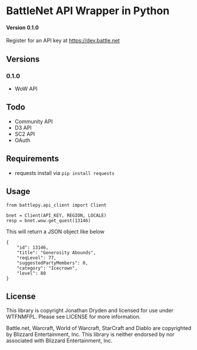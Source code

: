 # BattleNet API Wrapper in Python
#### Version 0.1.0

Register for an API key at https://dev.battle.net

## Versions
### 0.1.0
 - WoW API

## Todo
 - Community API
 - D3 API
 - SC2 API
 - OAuth

## Requirements
 - requests install via  ```pip install requests```

## Usage
```
from battlepy.api_client import Client

bnet = Client(API_KEY, REGION, LOCALE)
resp = bnet.wow.get_quest(13146)
```

This will return a JSON object like below

```
{
    "id": 13146,
    "title": "Generosity Abounds",
    "reqLevel": 77,
    "suggestedPartyMembers": 0,
    "category": "Icecrown",
    "level": 80
}
```

## License
This library is copyright Jonathan Dryden and licensed for use under WTFNMFPL.
Please see LICENSE for more information.

Battle.net, Warcraft, World of Warcraft, StarCraft and Diablo are copyrighted by Blizzard Entertainment, Inc.
This library is neither endorsed by nor associated with Blizzard Entertainment, Inc.